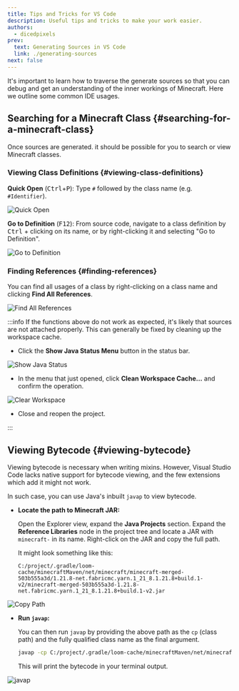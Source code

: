 ```yaml
---
title: Tips and Tricks for VS Code
description: Useful tips and tricks to make your work easier.
authors:
  - dicedpixels
prev:
  text: Generating Sources in VS Code
  link: ./generating-sources
next: false
---
```


It's important to learn how to traverse the generate sources so that you can debug and get an understanding of the inner workings of Minecraft. Here we outline some common IDE usages.

## Searching for a Minecraft Class {#searching-for-a-minecraft-class}

Once sources are generated. it should be possible for you to search or view Minecraft classes.

### Viewing Class Definitions {#viewing-class-definitions}

**Quick Open** (<kbd>Ctrl</kbd>+<kbd>P</kbd>): Type `#` followed by the class name (e.g. `#Identifier`).

![Quick Open](/assets/develop/getting-started/vscode/quick-open.png)

**Go to Definition** (<kbd>F12</kbd>): From source code, navigate to a class definition by <kbd>Ctrl</kbd> + clicking on its name, or by right-clicking it and selecting "Go to Definition".

![Go to Definition](/assets/develop/getting-started/vscode/go-to-definition.png)

### Finding References {#finding-references}

You can find all usages of a class by right-clicking on a class name and clicking **Find All References**.

![Find All References](/assets/develop/getting-started/vscode/find-all-references.png)

:::info
If the functions above do not work as expected, it's likely that sources are not attached properly. This can generally be fixed by cleaning up the workspace cache.

- Click the **Show Java Status Menu** button in the status bar.

![Show Java Status](/assets/develop/getting-started/vscode/java-ready.png)

- In the menu that just opened, click **Clean Workspace Cache...** and confirm the operation.

![Clear Workspace](/assets/develop/getting-started/vscode/clear-workspace.png)

- Close and reopen the project.

:::

## Viewing Bytecode {#viewing-bytecode}

Viewing bytecode is necessary when writing mixins. However, Visual Studio Code lacks native support for bytecode viewing, and the few extensions which add it might not work.

In such case, you can use Java's inbuilt `javap` to view bytecode.

- **Locate the path to Minecraft JAR:**

    Open the Explorer view, expand the **Java Projects** section. Expand the **Reference Libraries** node in the project tree and locate a JAR with `minecraft-` in its name. Right-click on the JAR and copy the full path.

    It might look something like this:

    ```:no-line-numbers
    C:/project/.gradle/loom-cache/minecraftMaven/net/minecraft/minecraft-merged-503b555a3d/1.21.8-net.fabricmc.yarn.1_21_8.1.21.8+build.1-v2/minecraft-merged-503b555a3d-1.21.8-net.fabricmc.yarn.1_21_8.1.21.8+build.1-v2.jar
    ```

![Copy Path](/assets/develop/getting-started/vscode/copy-path.png)

- **Run `javap`:**

    You can then run `javap` by providing the above path as the `cp` (class path) and the fully qualified class name as the final argument.

    ```sh
    javap -cp C:/project/.gradle/loom-cache/minecraftMaven/net/minecraft/minecraft-merged-503b555a3d/1.21.8-net.fabricmc.yarn.1_21_8.1.21.8+build.1-v2/minecraft-merged-503b555a3d-1.21.8-net.fabricmc.yarn.1_21_8.1.21.8+build.1-v2.jar -c -private net.minecraft.util.Identifier
    ```

    This will print the bytecode in your terminal output.

![javap](/assets/develop/getting-started/vscode/javap.png)
